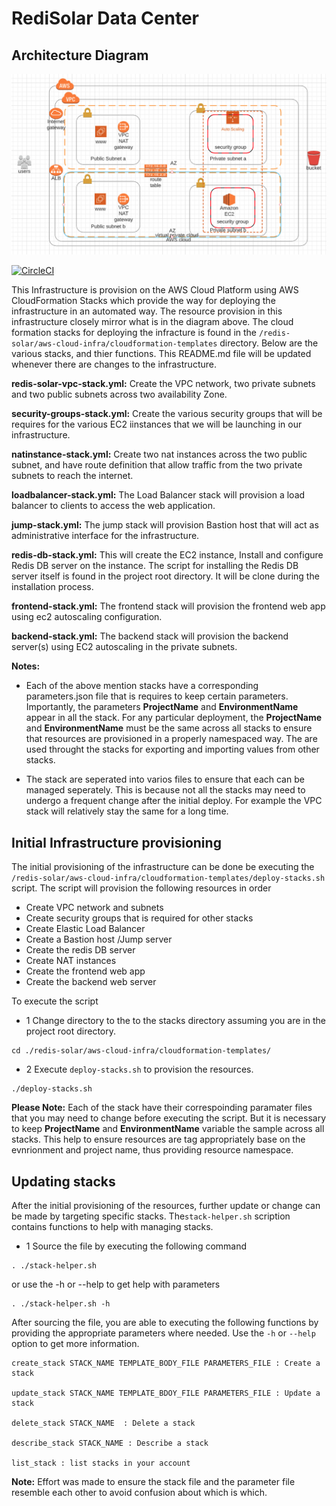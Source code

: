 # RediSolar Data Center

## Architecture Diagram
![Data center Architecture Diagram](data-center-architecture.png)


[![CircleCI](https://circleci.com/gh/tutugodfrey/redis-solar.svg?style=svg)](https://circleci.com/gh/tutugodfrey/redis-solar)

This Infrastructure is provision on the AWS Cloud Platform using AWS CloudFormation Stacks which provide the way for deploying the infrastructure in an automated way. The resource provision in this infrastructure closely mirror what is in the diagram above.  The cloud formation stacks for deploying the infracture is found in the `/redis-solar/aws-cloud-infra/cloudformation-templates` directory. Below are the various stacks, and thier functions. This README.md file will be updated whenever there are changes to the infrastructure.

**redis-solar-vpc-stack.yml:** Create the VPC network, two private subnets and two public subnets across two availability Zone.

**security-groups-stack.yml:** Create the various security groups that will be requires for the various EC2 iinstances that we will be launching in our infrastructure.

**natinstance-stack.yml:** Create two nat instances across the two public subnet, and have route definition that allow traffic from the two private subnets to reach the internet.

**loadbalancer-stack.yml:** The Load Balancer stack will provision a load balancer to clients to access the web application.

**jump-stack.yml:** The jump stack will provision Bastion host that will act as administrative interface for the infrastructure.

**redis-db-stack.yml:** This will create the EC2 instance, Install and configure Redis DB server on the instance. The script for installing the Redis DB server itself is found in the project root directory. It will be clone during the installation process.

**frontend-stack.yml:** The frontend stack will provision the frontend web app using ec2 autoscaling configuration.

**backend-stack.yml:** The backend stack will provision the backend server(s) using EC2 autoscaling in the private subnets.

**Notes:** 

- Each of the above mention stacks have a corresponding parameters.json file that is requires to keep certain parameters. Importantly, the parameters **ProjectName** and **EnvironmentName** appear in all the stack. For any particular deployment, the **ProjectName** and **EnvironmentName** must be the same across all stacks to ensure that resources are provisioned in a properly namespaced way. The are used throught the stacks for exporting and importing values from other stacks.

- The stack are seperated into varios files to ensure that each can be managed seperately. This is because not all the stacks may need to undergo a frequent change after the initial deploy. For example the VPC stack will relatively stay the same for a long time. 


## Initial Infrastructure provisioning

The initial provisioning of the infrastructure can be done be executing the `/redis-solar/aws-cloud-infra/cloudformation-templates/deploy-stacks.sh` script. The script will provision the following resources in order

- Create VPC network and subnets 
- Create security groups that is required for other stacks
- Create Elastic Load Balancer
- Create a Bastion host /Jump server
- Create the redis DB server
- Create NAT instances
- Create the frontend web app
- Create the backend web server

To execute the script

- 1 Change directory to the to the stacks directory assuming you are in the project root directory.

```
cd ./redis-solar/aws-cloud-infra/cloudformation-templates/

```

- 2 Execute `deploy-stacks.sh` to provision the resources.

```
./deploy-stacks.sh

```

**Please Note:**  Each of the stack have their correspoinding paramater files that you may need to change before executing the script. But it is necessary to keep **ProjectName** and **EnvironmentName** variable the sample across all stacks. This help to ensure resources are tag appropriately base on the evnrionment and project name, thus providing resource namespace.

## Updating stacks

After the initial provisioning of the resources, further update or change can be made by targeting specific stacks. The`stack-helper.sh` scription contains functions to help with managing stacks.

- 1 Source the file  by executing the following command

```
. ./stack-helper.sh

```
or use the -h or --help to get help with parameters

```
. ./stack-helper.sh -h

```
After sourcing the file, you are able to executing the following  functions by providing the appropriate parameters where needed. Use the `-h` or `--help` option to get more information.

```
create_stack STACK_NAME TEMPLATE_BODY_FILE PARAMETERS_FILE : Create a stack 
  
update_stack STACK_NAME TEMPLATE_BDOY_FILE PARAMETERS_FILE : Update a stack

delete_stack STACK_NAME  : Delete a stack

describe_stack STACK_NAME : Describe a stack

list_stack : list stacks in your account

```

**Note:** Effort was made to ensure the stack file and the parameter file resemble each other to avoid confusion about which is which.
